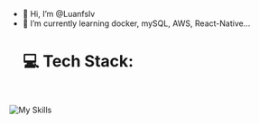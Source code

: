 - 👋 Hi, I’m @Luanfslv
- 🌱 I’m currently learning docker, mySQL, AWS, React-Native...
  <br />
  <h1>💻 Tech Stack:</h1>
  <br />
  
![My Skills](https://skillicons.dev/icons?i=js,html,css,ts,vercel,bootstrap,nodejs,tailwind,next,react,express,ai,ps,postman,svg,figma,postgresql)
